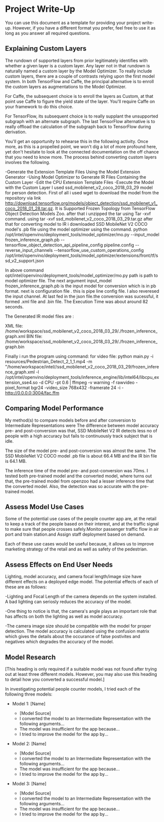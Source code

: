 # Project Write-Up

You can use this document as a template for providing your project write-up. However, if you
have a different format you prefer, feel free to use it as long as you answer all required
questions.

## Explaining Custom Layers

The rundown of supported layers from prior legitimately identifies with whether a given layer is a custom layer. Any layer not in that rundown is naturally named a custom layer by the Model Optimizer. To really include custom layers, there are a couple of contrasts relying upon the first model system. In both TensorFlow and Caffe, the principal alternative is to enroll the custom layers as augmentations to the Model Optimizer. 

For Caffe, the subsequent choice is to enroll the layers as Custom, at that point use Caffe to figure the yield state of the layer. You'll require Caffe on your framework to do this choice. 

For TensorFlow, its subsequent choice is to really supplant the unsupported subgraph with an alternate subgraph. The last TensorFlow alternative is to really offload the calculation of the subgraph back to TensorFlow during derivation. 

You'll get an opportunity to rehearse this in the following activity. Once more, as this is a propelled point, we won't dig a lot of more profound here, yet don't hesitate to look at the connected documentation on the off chance that you need to know more.
The process behind converting custom layers involves the following.

-Generate the Extension Template Files Using the Model Extension Generator
-Using Model Optimizer to Generate IR Files Containing the Custom Layer
-Edit the CPU Extension Template Files
-Execute the Model with the Custom Layer
I used ssd_mobilenet_v2_coco_2018_03_29 model for person detection. First of all i used wget to download the model from the repository via link http://download.tensorflow.org/models/object_detection/ssd_mobilenet_v1_coco_2018_01_28.tar.gz. It is Supported Frozen Topology from TensorFlow Object Detection Models Zoo. after that i unzipped the tar using Tar -xvf command. 
using tar -xvf ssd_mobilenet_v2_coco_2018_03_29.tar.gz
after that for converting model to IR i  downloaded SSD MobileNet V2 COCO model's .pb file using the model optimizer using the command.
python /opt/intel/openvino/deployment_tools/model_optimizer/mo.py --input_model frozen_inference_graph.pb --tensorflow_object_detection_api_pipeline_config pipeline.config --reverse_input_channels --tensorflow_use_custom_operations_config /opt/intel/openvino/deployment_tools/model_optimizer/extensions/front/tf/ssd_v2_support.json

In above command opt/intel/openvino/deployment_tools/model_optimizer/mo.py path is path to model optimizer file. The next argument input_model frozen_inference_graph.pb is the input model for conversion which is in pb format. next is configuration file . this is pipe line config file. I also reveresed the input channel. At last fed in the json file.the conversion was sucessful, it formed .xml file and .bin file. The Execution Time was about around 82 seconds.

The Generated IR model files are :

XML file: /home/workspace/ssd_mobilenet_v2_coco_2018_03_29/./frozen_inference_graph.xml
BIN file: /home/workspace/ssd_mobilenet_v2_coco_2018_03_29/./frozen_inference_graph.bin

Finally i run the program using command:
for video file: python main.py -i resources/Pedestrian_Detect_2_1_1.mp4 -m "/home/workspace/intel//ssd_mobilenet_v2_coco_2018_03_29/frozen_inference_graph.xml -l /opt/intel/openvino/deployment_tools/inference_engine/lib/intel64/libcpu_extension_sse4.so -d CPU -pt 0.6 | ffmpeg -v warning -f rawvideo -pixel_format bgr24 -video_size 768x432 -framerate 24 -i - http://0.0.0.0:3004/fac.ffm

## Comparing Model Performance

My method(s) to compare models before and after conversion to Intermediate Representations
were 
The difference between model accuracy pre- and post-conversion was that, SSD MobileNet V2 IR detects less no of people with a high accuracy but fails to continuously track subject that is idle.

The size of the model pre- and post-conversion was almost the same. The SSD MobileNet V2 COCO model .pb file is about 66.4 MB and the IR bin file is 64.1 MB.

The inference time of the model pre- and post-conversion was 70ms. I tested both pre-trained model and the converted model, where turns out that, the pre-trained model from openzoo had a lesser inference time that the converted model. Also, the detection was so accurate with the pre-trained model.

## Assess Model Use Cases

Some of the potential use cases of the people counter app are, at the retail to keep a track of the people based on their interest, and at the traffic signal to make sure that people crosses safely.Monitor passenger traffic flow in air port and train station.and Assign staff deployment based on demand.

Each of these use cases would be useful because, it allows us to improve marketing strategy of the retail and as well as safety of the pedestrian.
## Assess Effects on End User Needs

Lighting, model accuracy, and camera focal length/image size have different effects on a deployed edge model. The potential effects of each of these are as follows:

-Lighting and Focal Length of the camera depends on the system installed. A bad lighting can seriosly reduces the accuracy of the model.

-One thing to notice is that, the camera's angle plays an important role that has affects on both the lighting as well as model accuracy.

-The camera image size should be compatible with the model for proper detection. The model accuracy is calculated using the confusion matrix which gives the details about the occurance of false postivites and negatives which degrades the accuracy of the model.

## Model Research

[This heading is only required if a suitable model was not found after trying out at least three
different models. However, you may also use this heading to detail how you converted 
a successful model.]

In investigating potential people counter models, I tried each of the following three models:

- Model 1: [Name]
  - [Model Source]
  - I converted the model to an Intermediate Representation with the following arguments...
  - The model was insufficient for the app because...
  - I tried to improve the model for the app by...
  
- Model 2: [Name]
  - [Model Source]
  - I converted the model to an Intermediate Representation with the following arguments...
  - The model was insufficient for the app because...
  - I tried to improve the model for the app by...

- Model 3: [Name]
  - [Model Source]
  - I converted the model to an Intermediate Representation with the following arguments...
  - The model was insufficient for the app because...
  - I tried to improve the model for the app by...
